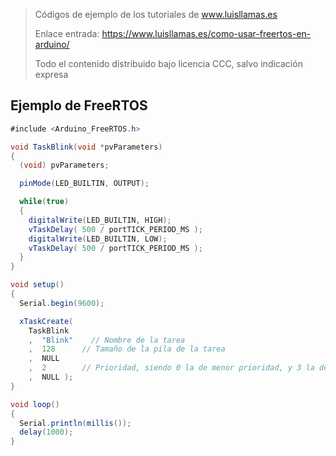 > Códigos de ejemplo de los tutoriales de www.luisllamas.es
>
> Enlace entrada: https://www.luisllamas.es/como-usar-freertos-en-arduino/
>
> Todo el contenido distribuido bajo licencia CCC, salvo indicación expresa

## Ejemplo de FreeRTOS
```csharp
#include <Arduino_FreeRTOS.h>

void TaskBlink(void *pvParameters)
{
  (void) pvParameters;

  pinMode(LED_BUILTIN, OUTPUT);

  while(true)
  {
    digitalWrite(LED_BUILTIN, HIGH);
    vTaskDelay( 500 / portTICK_PERIOD_MS );
    digitalWrite(LED_BUILTIN, LOW);    
    vTaskDelay( 500 / portTICK_PERIOD_MS );
  }
}

void setup()
{
  Serial.begin(9600);

  xTaskCreate(
    TaskBlink
    ,  "Blink"    // Nombre de la tarea
    ,  128      // Tamaño de la pila de la tarea
    ,  NULL
    ,  2        // Prioridad, siendo 0 la de menor prioridad, y 3 la de mayor
    ,  NULL );
}

void loop()
{
  Serial.println(millis());
  delay(1000);
}
```



